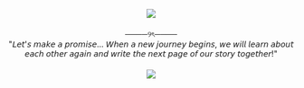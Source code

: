 <p align="center">
<img src="https://64.media.tumblr.com/a709afdd5067b20c39dcf51ee3ce412e/59964896a5938d1f-45/s2048x3072/2e64c5dfbb83ba908f83f3518af48a5859f416ca.pnj"></br>
ㅤㅤㅤㅤㅤㅤㅤ<br>
  ────୨ৎ────<br>
"𝘓𝘦𝘵'𝘴 𝘮𝘢𝘬𝘦 𝘢 𝘱𝘳𝘰𝘮𝘪𝘴𝘦... 𝘞𝘩𝘦𝘯 𝘢 𝘯𝘦𝘸 𝘫𝘰𝘶𝘳𝘯𝘦𝘺 𝘣𝘦𝘨𝘪𝘯𝘴, 𝘸𝘦 𝘸𝘪𝘭𝘭 𝘭𝘦𝘢𝘳𝘯 𝘢𝘣𝘰𝘶𝘵 𝘦𝘢𝘤𝘩 𝘰𝘵𝘩𝘦𝘳 𝘢𝘨𝘢𝘪𝘯 𝘢𝘯𝘥 𝘸𝘳𝘪𝘵𝘦 𝘵𝘩𝘦 𝘯𝘦𝘹𝘵 𝘱𝘢𝘨𝘦 𝘰𝘧 𝘰𝘶𝘳 𝘴𝘵𝘰𝘳𝘺 𝘵𝘰𝘨𝘦𝘵𝘩𝘦𝘳!"<br>
ㅤㅤㅤㅤㅤㅤㅤ<br>
<img src="https://64.media.tumblr.com/e656f20d38b8d3acf0945242edbf5bd9/59964896a5938d1f-c8/s2048x3072/f4b34a9d8378ecb944d57be623948ed335fe6e56.pnj">

